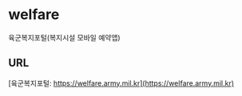 # welfare
육군복지포털(복지시설 모바일 예약앱)

## URL
[육군복지포털: https://welfare.army.mil.kr](https://welfare.army.mil.kr)
